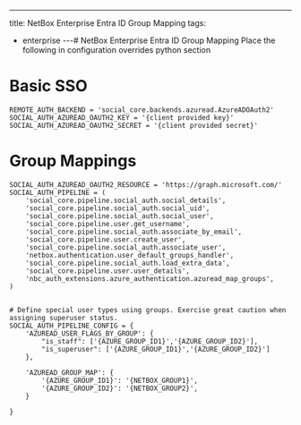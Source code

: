 ---
title: NetBox Enterprise Entra ID Group Mapping
tags:
  - enterprise
---# NetBox Enterprise Entra ID Group Mapping
Place the following in configuration overrides python section

# Basic SSO
```shell
REMOTE_AUTH_BACKEND = 'social_core.backends.azuread.AzureADOAuth2'
SOCIAL_AUTH_AZUREAD_OAUTH2_KEY = '{client provided key}'
SOCIAL_AUTH_AZUREAD_OAUTH2_SECRET = '{client provided secret}'
```

# Group Mappings
```shell
SOCIAL_AUTH_AZUREAD_OAUTH2_RESOURCE = 'https://graph.microsoft.com/'
SOCIAL_AUTH_PIPELINE = (
    'social_core.pipeline.social_auth.social_details',
    'social_core.pipeline.social_auth.social_uid',
    'social_core.pipeline.social_auth.social_user',
    'social_core.pipeline.user.get_username',
    'social_core.pipeline.social_auth.associate_by_email',
    'social_core.pipeline.user.create_user',
    'social_core.pipeline.social_auth.associate_user',
    'netbox.authentication.user_default_groups_handler',
    'social_core.pipeline.social_auth.load_extra_data',
    'social_core.pipeline.user.user_details',
    'nbc_auth_extensions.azure_authentication.azuread_map_groups',
)


# Define special user types using groups. Exercise great caution when assigning superuser status.
SOCIAL_AUTH_PIPELINE_CONFIG = {
    'AZUREAD_USER_FLAGS_BY_GROUP': {
        "is_staff": ['{AZURE_GROUP_ID1}','{AZURE_GROUP_ID2}'],
        "is_superuser": ['{AZURE_GROUP_ID1}','{AZURE_GROUP_ID2}']
    },

    'AZUREAD_GROUP_MAP': {
        '{AZURE_GROUP_ID1}': '{NETBOX_GROUP1}',
        '{AZURE_GROUP_ID2}': '{NETBOX_GROUP2}',
    }

}
```